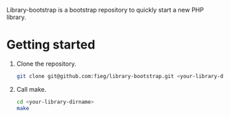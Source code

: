 Library-bootstrap is a bootstrap repository to quickly start a new PHP library.

Getting started
===============

1. Clone the repository.

    ``` sh
    git clone git@github.com:fieg/library-bootstrap.git <your-library-dirname>
    ```

2. Call make.

    ``` sh
    cd <your-library-dirname>
    make
    ```

